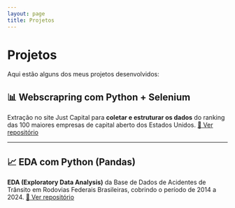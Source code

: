 ```yaml
---
layout: page
title: Projetos
---
```


# Projetos

Aqui estão alguns dos meus projetos desenvolvidos:

## 📊 Webscrapring com Python + Selenium
Extração no site Just Capital para **coletar e estruturar os dados** do ranking das 100 maiores empresas de capital aberto dos Estados Unidos.
[🔗 Ver repositório](https://github.com/alinebertolani/web_scraping_justcapital)

---

## 📈 EDA com Python (Pandas)
**EDA (Exploratory Data Analysis)** da Base de Dados de Acidentes de Trânsito em Rodovias Federais Brasileiras, cobrindo o período de 2014 a 2024.
[🔗 Ver repositório](https://github.com/alinebertolani/Federal_Highway_Accidents)

